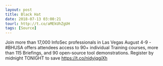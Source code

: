 ```yaml
---
layout: post
title: Black Hat
date: 2018-07-13 03:00:21
tourl: http://t.co/aMEkUhZgUH
tags: [Source]
---
```

Join more than 17,000 InfoSec professionals in Las Vegas August 4-9 - #BHUSA offers attendees access to 90+ individual Training courses, more than 115 Briefings, and 90 open-source tool demonstrations. Register by midnight TONIGHT to save https://t.co/nidyjqgjXh